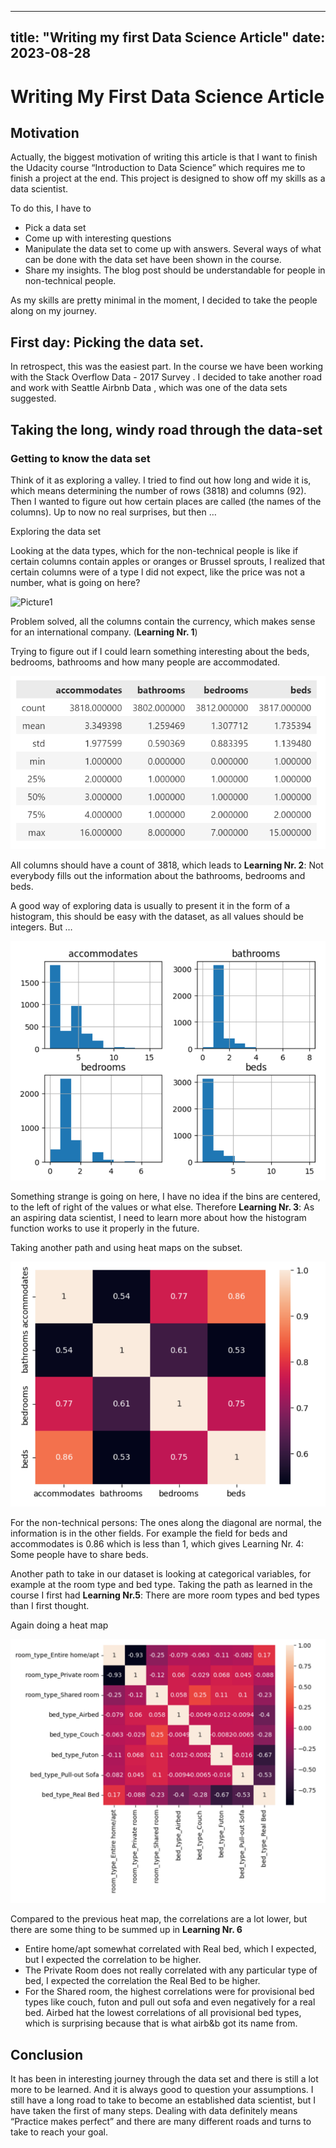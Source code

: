---
title: "Writing my first Data Science Article"
date: 2023-08-28
--

# Writing My First Data Science Article

## Motivation

Actually, the biggest motivation of writing this article is that I want to finish the Udacity course “Introduction to Data Science” which requires me to finish a project at the end. This project is designed to show off my skills as a data scientist. 

To do this, I have to

*	Pick a data set
*	Come up with interesting questions
*	Manipulate the data set to come up with answers. Several ways of what can be done with the data set have been shown in the course.
*	Share my insights. The blog post should be understandable for people in non-technical people.

As my skills are pretty minimal in the moment, I decided to take the people along on my journey.

## First day: Picking the data set.

In retrospect, this was the easiest part. In the course we have been working with the Stack Overflow Data - 2017 Survey . I decided to take another road and work with Seattle Airbnb Data , which was one of the data sets suggested. 

## Taking the long, windy road through the data-set

### Getting to know the data set

Think of it as exploring a valley. I tried to find out how long and wide it is, which means determining the number of rows (3818) and columns (92). Then I wanted to figure out how certain places are called (the names of the columns). Up to now no real surprises, but then …

Exploring the data set

Looking at the data types, which for the non-technical people is like if certain columns contain apples or oranges or Brussel sprouts, I realized that certain columns were of a type l did not expect, like the price was not a number, what is going on here?

![Picture1](../docs/assets/images/picture1.jpg)

Problem solved, all the columns contain the currency, which makes sense for an international company. (**Learning Nr. 1**)

Trying to figure out if I could learn something interesting about the beds, bedrooms, bathrooms and how many people are accommodated.

 ![Picture2](images/picture2.png)

All columns should have a count of 3818, which leads to **Learning Nr. 2**: Not everybody fills out the information about the bathrooms, bedrooms and beds.

A good way of exploring data is usually to present it in the form of a histogram, this should be easy with the dataset, as all values should be integers. But …

![Picture3](../images/picture3.png)
 
Something strange is going on here, I have no idea if the bins are centered, to the left of right of the values or what else. Therefore **Learning Nr. 3**: As an aspiring data scientist, I need to learn more about how the histogram function works to use it properly in the future.

Taking another path and using heat maps on the subset.

![Picture4](../images/picture4.png) 

For the non-technical persons: The ones along the diagonal are normal, the information is in the other fields. For example the field for beds and accommodates is 0.86 which is less than 1, which gives Learning Nr. 4: Some people have to share beds.

Another path to take in our dataset is looking at categorical variables, for example at the room type and bed type. Taking the path as learned in the course I first had **Learning Nr.5**: There are more room types and bed types than I first thought.

Again doing a heat map

![Picture5](../images/picture5.png) 

Compared to the previous heat map, the correlations are a lot lower, but there are some thing to be summed up in **Learning Nr. 6**

*	Entire home/apt somewhat correlated with Real bed, which I expected, but I expected the correlation to be higher.
*	The Private Room does not really correlated with any particular type of bed, I expected the correlation the Real Bed to be higher.
*	For the Shared room, the highest correlations were for provisional bed types like couch, futon and pull out sofa and even negatively for a real bed. Airbed hat the lowest correlations of all provisional bed types, which is surprising because that is what airb&b got its name from.

## Conclusion

It has been in interesting journey through the data set and there is still a lot more to be learned. And it is always good to question your assumptions. I still have a long road to take to become an established data scientist, but I have taken the first of many steps. Dealing with data definitely means “Practice makes perfect” and there are many different roads and turns to take to reach your goal.
